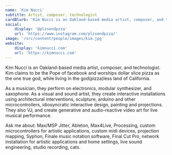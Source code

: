 ```yaml
---
name: 'Kim Nucci'
subtitle: Artist, composer, technologist
cardBlurb: 'Kim Nucci is an Oakland-based media artist, composer, and technologist. As a musician, they perform on electronics, modular synthesizer, and saxophone and create interactive installations using architectural interventions, sculpture, arduino and other microcontrollers as a visual and sound artist.'
social:
    display: '@plzsendpzza'
    url: 'https://www.instagram.com/plzsendpzza/'
image: '/src/content/people/images/kim.jpg'
website:
    display: 'kimnucci.com'
    url: 'https://kimnucci.com'
---
```


Kim Nucci is an Oakland-based media artist, composer, and technologist. Kim claims to be the Pope of facebook and worships dollar slice pizza as the one true god, while living in the god(pizza)less land of California.

As a musician, they perform on electronics, modular synthesizer, and saxophone. As a visual and sound artist, they create interactive installations using architectural interventions, sculpture, arduino and other microcontrollers, idiosyncratic interactive design, painting and projections. They also VJ, and create generative and audio-reactive video art for live musical performance.

Ask me about:
Max/MSP Jitter, Ableton, Max4Live, Processing, custom microcontrollers for artistic applications, custom midi devices, projection mapping, Syphon, Finale music notation software, Final Cut Pro, network installation for artistic applications and home settings, live sound engineering, studio recording, cats.
